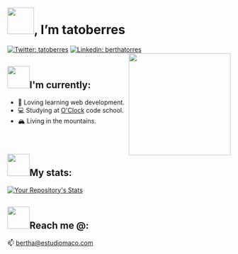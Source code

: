 # <img src="https://media.giphy.com/media/3ohs4f2bZ4jSd2q5tS/giphy.gif" width="60">,  I’m tatoberres
[![Twitter: tatoberres](https://img.shields.io/twitter/url?label=Follow%3A%20tatoberres&logoColor=darkgoldenrod&style=social&url=https%3A%2F%2Ftwitter.com%2Ftatoberres)](https://twitter.com/tatoberres)
[![Linkedin: berthatorres](https://img.shields.io/badge/-berthatorres-goldenrod?style=plastic&logo=Linkedin&logoColor=white&link=https://www.linkedin.com/in/berthatorres/)](https://www.linkedin.com/in/berthatorres/)
<img align='right' src="https://media.giphy.com/media/dWxO36Jzd6bTSt5dIY/giphy.gif" width="230">

## <img src="https://media.giphy.com/media/Ib6WRmuEJhqecleOR3/giphy.gif" width="50">I'm currently:
- 🌱 Loving learning web development.
- 💻 Studying at <a href="https://oclock.io/">O'Clock</a> code school.
- 🏔 Living in the mountains.
<br>

## <img src="https://media.giphy.com/media/kjoyKN8afEairJGnlK/giphy.gif" width="50">My stats:
[![Your Repository's Stats](https://github-readme-stats.vercel.app/api?username=tatoberres&show_icons=true&theme=gruvbox_light)](https://github.com/anuraghazra/github-readme-stats)

## <img src="https://media.giphy.com/media/mln15LJPb4BP1PGJmj/giphy.gif" width="50">Reach me @:
📫  <a mailto="bertha@estudiomaco.com">bertha@estudiomaco.com</a>
